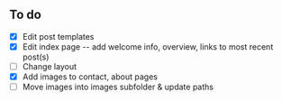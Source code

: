 To do
-

- [x] Edit post templates
- [x] Edit index page -- add welcome info, overview, links to most recent post(s)
- [ ] Change layout
- [x] Add images to contact, about pages
- [ ] Move images into images subfolder & update paths

